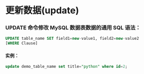 # 更新数据(update)

### UPDATE 命令修改 MySQL 数据表数据的通用 SQL 语法：

```sql
UPDATE table_name SET field1=new-value1, field2=new-value2
[WHERE Clause]
```

#### 实例：

```sql
update demo_table_name set title="python" where id=2;
```
